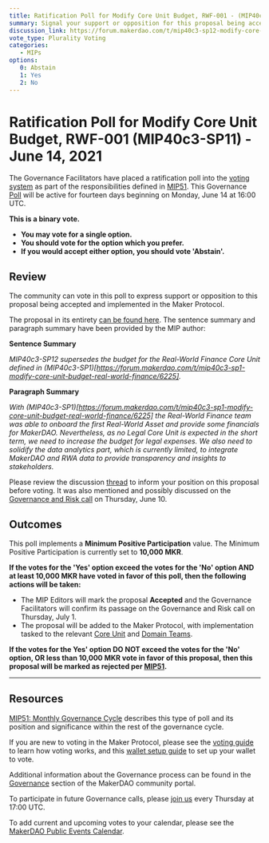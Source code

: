 ```yaml
---
title: Ratification Poll for Modify Core Unit Budget, RWF-001 - (MIP40c3-SP12) - June 14, 2021
summary: Signal your support or opposition for this proposal being accepted and implemented in the Maker Protocol. 
discussion_link: https://forum.makerdao.com/t/mip40c3-sp12-modify-core-unit-budget-rwf-001/7985
vote_type: Plurality Voting
categories:
   - MIPs
options:
   0: Abstain
   1: Yes
   2: No
---
```

# Ratification Poll for Modify Core Unit Budget, RWF-001 (MIP40c3-SP11) - June 14, 2021

The Governance Facilitators have placed a ratification poll into the [voting system](https://vote.makerdao.com/polling) as part of the responsibilities defined in [MIP51](https://mips.makerdao.com/mips/details/MIP51). This Governance [Poll](https://community-development.makerdao.com/en/learn/governance/on-chain-gov) will be active for fourteen days beginning on Monday, June 14 at 16:00 UTC.

**This is a binary vote.** 
- **You may vote for a single option.** 
- **You should vote for the option which you prefer.**
- **If you would accept either option, you should vote 'Abstain'.**

## Review

The community can vote in this poll to express support or opposition to this proposal being accepted and implemented in the Maker Protocol.

The proposal in its entirety [can be found here](https://github.com/makerdao/mips/blob/9a3f0e6842a27a38f0e7a56fc6cc1826b478f38b/MIP40/MIP40c3-Subproposals/MIP40c3-SP12.md). The sentence summary and paragraph summary have been provided by the MIP author:

**Sentence Summary**

*MIP40c3-SP12 supersedes the budget for the Real-World Finance Core Unit defined in (MIP40c3-SP1)[https://forum.makerdao.com/t/mip40c3-sp1-modify-core-unit-budget-real-world-finance/6225].*

**Paragraph Summary**

*With (MIP40c3-SP1)[https://forum.makerdao.com/t/mip40c3-sp1-modify-core-unit-budget-real-world-finance/6225] the Real-World Finance team was able to onboard the first Real-World Asset and provide some financials for MakerDAO. Nevertheless, as no Legal Core Unit is expected in the short term, we need to increase the budget for legal expenses. We also need to solidify the data analytics part, which is currently limited, to integrate MakerDAO and RWA data to provide transparency and insights to stakeholders.*

Please review the discussion [thread](https://forum.makerdao.com/t/mip40c3-sp12-modify-core-unit-budget-rwf-001/7985) to inform your position on this proposal before voting. It was also mentioned and possibly discussed on the [Governance and Risk call](https://forum.makerdao.com/t/agenda-discussion-scientific-governance-and-risk-145-thursday-june-10-17-00-utc/8590) on Thursday, June 10.

## Outcomes

This poll implements a **Minimum Positive Participation** value. The Minimum Positive Participation is currently set to **10,000 MKR**.

**If the votes for the 'Yes' option exceed the votes for the 'No' option AND at least 10,000 MKR have voted in favor of this poll, then the following actions will be taken:**
* The MIP Editors will mark the proposal **Accepted** and the Governance Facilitators will confirm its passage on the Governance and Risk call on Thursday, July 1. 
* The proposal will be added to the Maker Protocol, with implementation tasked to the relevant [Core Unit](https://mips.makerdao.com/mips/details/MIP38#mip38c2-core-unit-state) and [Domain Teams](https://mips.makerdao.com/mips/details/MIP7#mip7c2-the-current-domain-roles-list).

**If the votes for the Yes' option DO NOT exceed the votes for the 'No' option, OR less than 10,000 MKR vote in favor of this proposal, then this proposal will be marked as rejected per [MIP51](https://mips.makerdao.com/mips/details/MIP51#mip51c2-ratification-poll).**

---

## Resources

[MIP51: Monthly Governance Cycle](https://mips.makerdao.com/mips/details/MIP51) describes this type of poll and its position and significance within the rest of the governance cycle.

If you are new to voting in the Maker Protocol, please see the [voting guide](https://community-development.makerdao.com/en/learn/governance/how-voting-works/) to learn how voting works, and this [wallet setup guide](https://community-development.makerdao.com/en/learn/governance/voting-setup/) to set up your wallet to vote.

Additional information about the Governance process can be found in the [Governance](https://community-development.makerdao.com/en/learn/governance) section of the MakerDAO community portal.

To participate in future Governance calls, please [join us](https://github.com/makerdao/community/tree/master/governance/governance-and-risk-meetings) every Thursday at 17:00 UTC.

To add current and upcoming votes to your calendar, please see the [MakerDAO Public Events Calendar](https://calendar.google.com/calendar/embed?src=makerdao.com_3efhm2ghipksegl009ktniomdk%40group.calendar.google.com&ctz=UTC&mode=week&showCalendars=0&showPrint=0).
